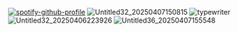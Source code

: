 [![spotify-github-profile](https://spotify-github-profile.kittinanx.com/api/view?uid=31kz335wxwqmxnhbanengctquizi&cover_image=true&theme=novatorem&show_offline=false&background_color=521d1d&interchange=false&bar_color=916c6c&bar_color_cover=false)](https://spotify-github-profile.kittinanx.com/api/view?uid=31kz335wxwqmxnhbanengctquizi&redirect=true)
![Untitled32_20250407150815](https://github.com/user-attachments/assets/17cf6c22-9dab-46a6-bb40-dc0289d2ba47)
![typewriter](https://github.com/user-attachments/assets/d0152239-6e6a-42d1-8266-179859107ee5)
![Untitled32_20250406223926](https://github.com/user-attachments/assets/70218d10-abb1-4145-8036-c1767ee3e34c)
![Untitled36_20250407155548](https://github.com/user-attachments/assets/f3290b3c-07e4-406d-913c-6b33f865acea)
